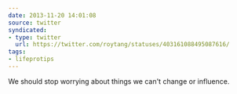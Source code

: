 ```yaml
---
date: 2013-11-20 14:01:08
source: twitter
syndicated:
- type: twitter
  url: https://twitter.com/roytang/statuses/403161088495087616/
tags:
- lifeprotips
---
```


We should stop worrying about things we can't change or influence.